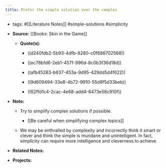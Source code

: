 ```yaml
---
title: Prefer the simple solution over the complex
---
```


- tags: #[[Literature Notes]] #simple-solutions #simplicity

- **Source:** [[Books: Skin in the Game]]
	 - **Quote(s):**
		 - ((d240fdb2-5b93-4dfb-8280-c0f686702568))

		 - ((ec78bfd6-2eb1-457f-996d-8c0b3f36d18d))

		 - ((afb45283-b637-453a-9d95-429dd5d4f622))

		 - ((9d609494-33e8-4b72-9910-55d8f5d33beb))

		 - ((62ffd1c4-2cac-4e68-add4-6473e58c910f))

- **Note:**
	 - Try to simplify complex solutions if possible.
		 - [[Be careful when simplifying complex topics]]

	 - We may be enthralled by complexity and incorrectly think it smart or clever and think the simple is mundane and unintelligent. In fact, simplicity can require more intelligence and cleverness to achieve.

- **Related Notes:**

- **Projects:**
